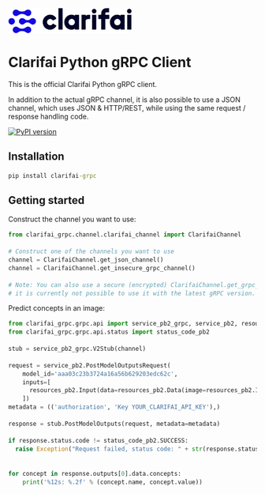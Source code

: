 ![Clarifai logo](docs/logo.png)

# Clarifai Python gRPC Client

This is the official Clarifai Python gRPC client.

In addition to the actual gRPC channel, it is also possible to use a JSON channel, which uses 
JSON & HTTP/REST, while using the same request / response handling code.

[![PyPI version](https://pypip.in/v/clarifai-grpc/badge.png)](https://pypi.python.org/pypi/clarifai-grpc)

## Installation

```cmd
pip install clarifai-grpc
```

## Getting started

Construct the channel you want to use:

```python
from clarifai_grpc.channel.clarifai_channel import ClarifaiChannel

# Construct one of the channels you want to use
channel = ClarifaiChannel.get_json_channel()
channel = ClarifaiChannel.get_insecure_grpc_channel()

# Note: You can also use a secure (encrypted) ClarifaiChannel.get_grpc_channel() however
# it is currently not possible to use it with the latest gRPC version.
```

Predict concepts in an image:

```python
from clarifai_grpc.grpc.api import service_pb2_grpc, service_pb2, resources_pb2
from clarifai_grpc.grpc.api.status import status_code_pb2

stub = service_pb2_grpc.V2Stub(channel)

request = service_pb2.PostModelOutputsRequest(
    model_id='aaa03c23b3724a16a56b629203edc62c',
    inputs=[
      resources_pb2.Input(data=resources_pb2.Data(image=resources_pb2.Image(url='YOUR_IMAGE_URL')))
    ])
metadata = (('authorization', 'Key YOUR_CLARIFAI_API_KEY'),)

response = stub.PostModelOutputs(request, metadata=metadata)

if response.status.code != status_code_pb2.SUCCESS:
  raise Exception("Request failed, status code: " + str(response.status.code))


for concept in response.outputs[0].data.concepts:
    print('%12s: %.2f' % (concept.name, concept.value))
```
